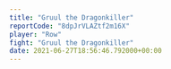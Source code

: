 ```yaml
---
title: "Gruul the Dragonkiller"
reportCode: "8dpJrVLAZtf2m16X"
player: "Row"
fight: "Gruul the Dragonkiller"
date: 2021-06-27T18:56:46.792000+00:00
---
```

